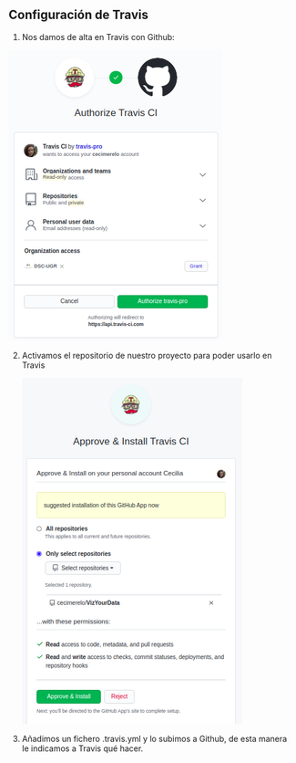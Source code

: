 ## Configuración de Travis

1. Nos damos de alta en Travis con Github:

  ![travis config](img/autorizar_travis.png)

2. Activamos el repositorio de nuestro proyecto para poder usarlo en Travis
  
    ![travis_install](img/install_travis.png)

3. Añadimos un fichero .travis.yml y lo subimos a Github, de esta manera le indicamos
a Travis qué hacer.

